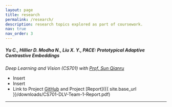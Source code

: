 ```yaml
---
layout: page
title: research
permalink: /research/
description: research topics explored as part of coursework.
nav: true
nav_order: 3
---
```


##### *Yu C., Hillier D. Modha N., Liu X. Y.*, **PACE: Prototypical Adaptive Contrastive Embeddings**
*Deep Learning and Vision (CS701) with [Prof. Sun Qianru](https://qianrusun.com/)*

* Insert
* Insert
* Link to Project [GitHub](https://github.com/DylanASHillier/cil-project) and Project [Report]({{ site.base_url }}/downloads/CS701-DLV-Team-1-Report.pdf)

---